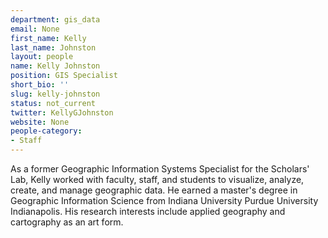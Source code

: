 ```yaml
---
department: gis_data
email: None
first_name: Kelly
last_name: Johnston
layout: people
name: Kelly Johnston
position: GIS Specialist
short_bio: ''
slug: kelly-johnston
status: not_current
twitter: KellyGJohnston
website: None
people-category:
- Staff
---
```


As a former Geographic Information Systems Specialist for the Scholars' Lab, Kelly worked with faculty, staff, and students to visualize, analyze, create, and manage geographic data. He earned a master's degree in Geographic Information Science from Indiana University Purdue University Indianapolis. His research interests include applied geography and cartography as an art form.
